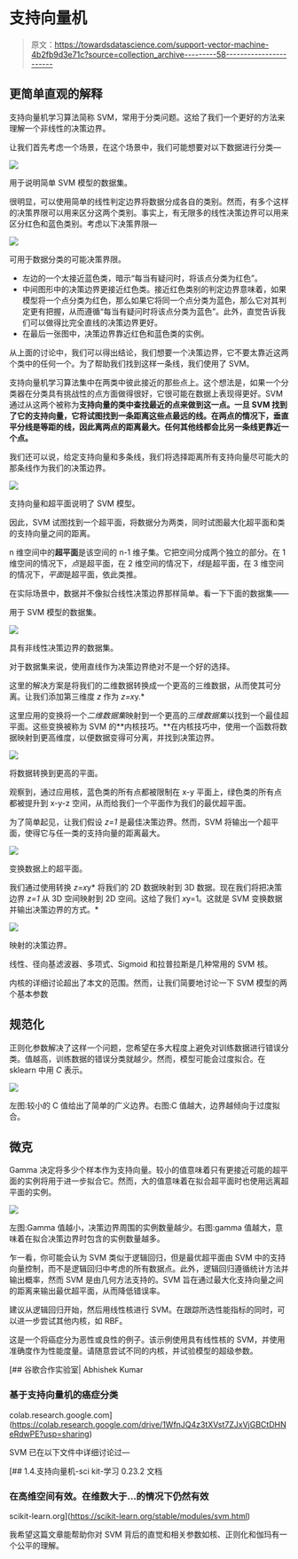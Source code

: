 # 支持向量机

> 原文：<https://towardsdatascience.com/support-vector-machine-4b2fb9d3e71c?source=collection_archive---------58----------------------->

## 更简单直观的解释

支持向量机学习算法简称 SVM，常用于分类问题。这给了我们一个更好的方法来理解一个非线性的决策边界。

让我们首先考虑一个场景，在这个场景中，我们可能想要对以下数据进行分类—

![](img/d8d47b049857248c2f921b7eff7917f6.png)

用于说明简单 SVM 模型的数据集。

很明显，可以使用简单的线性判定边界将数据分成各自的类别。然而，有多个这样的决策界限可以用来区分这两个类别。事实上，有无限多的线性决策边界可以用来区分红色和蓝色类别。考虑以下决策界限—

![](img/60756e5888702faf6b816309fb655ac9.png)

可用于数据分类的可能决策界限。

*   左边的一个太接近蓝色类，暗示“每当有疑问时，将该点分类为红色”。
*   中间图形中的决策边界更接近红色类。接近红色类别的判定边界意味着，如果模型将一个点分类为红色，那么如果它将同一个点分类为蓝色，那么它对其判定更有把握，从而遵循“每当有疑问时将该点分类为蓝色”。此外，直觉告诉我们可以做得比完全直线的决策边界更好。
*   在最后一张图中，决策边界靠近红色和蓝色类的实例。

从上面的讨论中，我们可以得出结论，我们想要一个决策边界，它不要太靠近这两个类中的任何一个。为了帮助我们找到这样一条线，我们使用了 SVM。

支持向量机学习算法集中在两类中彼此接近的那些点上。这个想法是，如果一个分类器在分类具有挑战性的点方面做得很好，它很可能在数据上表现得更好。SVM 通过从这两个被称为**支持向量的类中查找最近的点来做到这一点。一旦 SVM 找到了它的支持向量，它将试图找到一条距离这些点最远的线。在两点的情况下，垂直平分线是等距的线，因此离两点的距离最大。任何其他线都会比另一条线更靠近一个点。**

我们还可以说，给定支持向量和多条线，我们将选择距离所有支持向量尽可能大的那条线作为我们的决策边界。

![](img/ae161e590dc0325a50f3daee382cd80a.png)

支持向量和超平面说明了 SVM 模型。

因此，SVM 试图找到一个超平面，将数据分为两类，同时试图最大化超平面和类的支持向量之间的距离。

n 维空间中的**超平面**是该空间的 n-1 维子集。它把空间分成两个独立的部分。在 1 维空间的情况下，*点*是超平面，在 2 维空间的情况下，*线*是超平面，在 3 维空间的情况下，*平面*是超平面，依此类推。

在实际场景中，数据并不像拟合线性决策边界那样简单。看一下下面的数据集——

用于 SVM 模型的数据集。

![](img/29116cb24c4c2bf2061cba9ddca14ae8.png)

具有非线性决策边界的数据集。

对于数据集来说，使用直线作为决策边界绝对不是一个好的选择。

这里的解决方案是将我们的二维数据转换成一个更高的三维数据，从而使其可分离。让我们添加第三维度 *z* 作为 *z=x*y.*

这里应用的变换将一个*二维数据集*映射到一个更高的*三维数据集*以找到一个最佳超平面。这些变换被称为 SVM 的**内核技巧。**在内核技巧中，使用一个函数将数据映射到更高维度，以便数据变得可分离，并找到决策边界。

![](img/859a90e6c45a504a153a35c704c0491c.png)

将数据转换到更高的平面。

观察到，通过应用核，蓝色类的所有点都被限制在 x-y 平面上，绿色类的所有点都被提升到 x-y-z 空间，从而给我们一个平面作为我们的最优超平面。

为了简单起见，让我们假设 *z=1* 是最佳决策边界。然而，SVM 将输出一个超平面，使得它与任一类的支持向量的距离最大。

![](img/84c67294fe030b9e25f66d4e5b63e3c7.png)

变换数据上的超平面。

我们通过使用转换 *z=x*y* 将我们的 2D 数据映射到 3D 数据。现在我们将把决策边界 *z=1* 从 3D 空间映射到 2D 空间。这给了我们 *x*y=1。这就是 SVM 变换数据并输出决策边界的方式。*

![](img/f63a0d80488317fbdbba9270bf2ef41e.png)

映射的决策边界。

线性、径向基滤波器、多项式、Sigmoid 和拉普拉斯是几种常用的 SVM 核。

内核的详细讨论超出了本文的范围。然而，让我们简要地讨论一下 SVM 模型的两个基本参数

## 规范化

正则化参数解决了这样一个问题，您希望在多大程度上避免对训练数据进行错误分类。值越高，训练数据的错误分类就越少。然而，模型可能会过度拟合。在 sklearn 中用 *C* 表示。

![](img/24be4a5d975d1903047076c29317144b.png)

左图:较小的 C 值给出了简单的广义边界。右图:C 值越大，边界越倾向于过度拟合。

## 微克

Gamma 决定将多少个样本作为支持向量。较小的值意味着只有更接近可能的超平面的实例将用于进一步拟合它。然而，大的值意味着在拟合超平面时也使用远离超平面的实例。

![](img/95c2879931d2f44424045fbd90490bd6.png)

左图:Gamma 值越小，决策边界周围的实例数量越少。右图:gamma 值越大，意味着在拟合决策边界时包含的实例数量越多。

乍一看，你可能会认为 SVM 类似于逻辑回归，但是最优超平面由 SVM 中的支持向量控制，而不是逻辑回归中考虑的所有数据点。此外，逻辑回归遵循统计方法并输出概率，然而 SVM 是由几何方法支持的。SVM 旨在通过最大化支持向量之间的距离来输出最优超平面，从而降低错误率。

建议从逻辑回归开始，然后用线性核进行 SVM。在跟踪所选性能指标的同时，可以进一步尝试其他内核，如 RBF。

这是一个将癌症分为恶性或良性的例子。该示例使用具有线性核的 SVM，并使用准确度作为性能度量。请随意尝试不同的内核，并试验模型的超级参数。

[](https://colab.research.google.com/drive/1WfnJQ4z3tXVst7ZJxVjGBCtDHNeRdwPE?usp=sharing) [## 谷歌合作实验室| Abhishek Kumar

### 基于支持向量机的癌症分类

colab.research.google.com](https://colab.research.google.com/drive/1WfnJQ4z3tXVst7ZJxVjGBCtDHNeRdwPE?usp=sharing) 

SVM 已在以下文件中详细讨论过—

[](https://scikit-learn.org/stable/modules/svm.html) [## 1.4.支持向量机-sci kit-学习 0.23.2 文档

### 在高维空间有效。在维数大于…的情况下仍然有效

scikit-learn.org](https://scikit-learn.org/stable/modules/svm.html) 

我希望这篇文章能帮助你对 SVM 背后的直觉和相关参数如核、正则化和伽玛有一个公平的理解。
